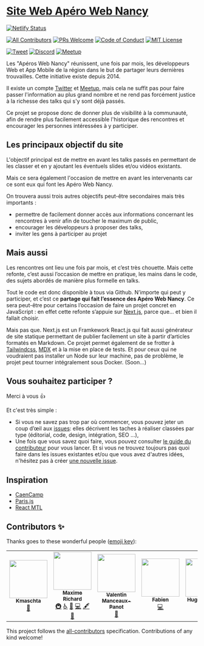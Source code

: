 # [Site Web Apéro Web Nancy](https://aperowebnancy.netlify.app/)

[![Netlify Status](https://api.netlify.com/api/v1/badges/b795fee0-6ac9-434f-b4f1-245ab763f543/deploy-status)](https://app.netlify.com/sites/aperowebnancy/deploys)

[![All Contributors](https://img.shields.io/github/all-contributors/aperowebnancy/aperowebnancy-website/main?color=orange&style=flat-square)](#contributors-) [![PRs Welcome](https://img.shields.io/badge/prs-welcome-brightgreen.svg?style=flat-square)](http://makeapullrequest.com) [![Code of Conduct](https://img.shields.io/badge/code%20of-conduct-ff69b4.svg?style=flat-square)](https://github.com/aperowebnancy/aperowebnancy-website/blob/main/.github/CODE_OF_CONDUCT.md)
[![MIT License](https://img.shields.io/github/license/aperowebnancy/aperowebnancy-website?style=flat-square)](https://github.com/aperowebnancy/aperowebnancy-website/blob/main/LICENSE)

[![Tweet](https://img.shields.io/twitter/url/https/github.com/aperowebnancy/aperowebnancy-website.svg?style=social)](https://twitter.com/intent/tweet?text=Venez%20voir%20le%20site%20du%20Meetup%20%23aperowebnancy%20https%3a%2f%2faperowebnancy.netlify.com%f0%9f%91%8d) [![Discord](https://img.shields.io/discord/714470969418317915.svg?color=7389D8&labelColor=6A7EC2&logo=discord&logoColor=ffffff&style=flat-square)](https://discord.com/invite/Q8X8Bxq) [![Meetup](https://img.shields.io/static/v1?logo=meetup&style=flat-square&style=?style=flat-square&message=Apéro%20Web%20Nancy&color=ED1C40&labelColor=ED1C40&logoColor=ffffff&label=Meetup)](https://www.meetup.com/fr-FR/Aperos-Web-Nancy/)

Les "Apéros Web Nancy" réunissent, une fois par mois, les développeurs Web et App Mobile de la région dans le but de partager leurs dernières trouvailles. Cette initiative existe depuis 2014.

Il existe un compte [Twitter](https://twitter.com/AperoWebNancy) et [Meetup](https://www.meetup.com/fr-FR/Aperos-Web-Nancy/), mais cela ne suffit pas pour faire passer l'information au plus grand nombre et ne rend pas forcément justice à la richesse des talks qui s'y sont déjà passés.

Ce projet se propose donc de donner plus de visibilité à la communauté, afin de rendre plus facilement accessible l'historique des rencontres et encourager les personnes intéressées à y participer.

## Les principaux objectif du site

L'objectif principal est de mettre en avant les talks passés en permettant de les classer et en y ajoutant les éventuels slides et/ou vidéos existants.

Mais ce sera également l'occasion de mettre en avant les intervenants car ce sont eux qui font les Apéro Web Nancy.

On trouvera aussi trois autres objectifs peut-être secondaires mais très importants :

-   permettre de facilement donner accès aux informations concernant les rencontres à venir afin de toucher le maximum de public,
-   encourager les développeurs à proposer des talks,
-   inviter les gens à participer au projet

## Mais aussi

Les rencontres ont lieu une fois par mois, et c’est très chouette. Mais cette refonte, c’est aussi l’occasion de mettre en pratique, les mains dans le code, des sujets abordés de manière plus formelle en talks.

Tout le code est donc disponible à tous via Github. N’importe qui peut y participer, et c’est ce **partage qui fait l’essence des Apéro Web Nancy**. Ce sera peut-être pour certains l’occasion de faire un projet concret en JavaScript : en effet cette refonte s’appuie sur [Next.js](https://nextjs.org/), parce que... et bien il fallait choisir.

Mais pas que. Next.js est un Framkework React.js qui fait aussi générateur de site statique permettant de publier facilement un site à partir d’articles formatés en Markdown. Ce projet permet également de se frotter à [Tailwindcss](https://tailwindcss.com/), [MDX](https://mdxjs.com/) et à la mise en place de tests. Et pour ceux qui ne voudraient pas installer un Node sur leur machine, pas de problème, le projet peut tourner intégralement sous Docker. (Soon...)

## Vous souhaitez participer ?

Merci à vous :+1:

Et c'est très simple :

-   Si vous ne savez pas trop par où commencer, vous pouvez jeter un coup d’œil aux [issues](https://github.com/aperowebnancy/aperowebnancy-website/issues): elles décrivent les taches à réaliser classées par type (éditorial, code, design, intégration, SEO ...),
-   Une fois que vous savez quoi faire, vous pouvez consulter [le guide du contributeur](https://github.com/aperowebnancy/aperowebnancy-website/blob/main/.github/CONTRIBUTING.md) pour vous lancer.
    Et si vous ne trouvez toujours pas quoi faire dans les issues existantes et/ou que vous avez d'autres idées, n'hésitez pas à créer [une nouvelle issue](https://github.com/aperowebnancy/aperowebnancy-website/issues/new/choose).

## Inspiration

-   [CaenCamp](https://www.caen.camp/)
-   [Paris.js](https://parisjs.org/)
-   [React MTL](https://meetup.letsreact.io/)

## Contributors ✨

Thanks goes to these wonderful people ([emoji key](https://allcontributors.org/docs/en/emoji-key)):

<!-- prettier-ignore-start -->
<!-- ALL-CONTRIBUTORS-LIST:START - Do not remove or modify this section -->
<!-- prettier-ignore-start -->
<!-- markdownlint-disable -->
<table>
  <tr>
    <td align="center"><a href="https://www.kmaschta.me"><img src="https://avatars2.githubusercontent.com/u/1819833?v=4" width="100px;" alt=""/><br /><sub><b>Kmaschta</b></sub></a><br /><a href="#blog-Kmaschta" title="Blogposts">📝</a></td>
    <td align="center"><a href="https://maximerichard.dev/"><img src="https://avatars3.githubusercontent.com/u/2212144?v=4" width="100px;" alt=""/><br /><sub><b>Maxime Richard</b></sub></a><br /><a href="#infra-zyhou" title="Infrastructure (Hosting, Build-Tools, etc)">🚇</a> <a href="#a11y-zyhou" title="Accessibility">️️️️♿️</a> <a href="#blog-zyhou" title="Blogposts">📝</a> <a href="https://github.com/aperowebnancy/aperowebnancy-website/commits?author=zyhou" title="Code">💻</a> <a href="#content-zyhou" title="Content">🖋</a> <a href="https://github.com/aperowebnancy/aperowebnancy-website/commits?author=zyhou" title="Documentation">📖</a></td>
    <td align="center"><a href="http://euregan.github.io"><img src="https://avatars1.githubusercontent.com/u/6170695?v=4" width="100px;" alt=""/><br /><sub><b>Valentin Manceaux-Panot</b></sub></a><br /><a href="https://github.com/aperowebnancy/aperowebnancy-website/commits?author=Euregan" title="Documentation">📖</a></td>
    <td align="center"><a href="https://vaga.io"><img src="https://avatars2.githubusercontent.com/u/1078179?v=4" width="100px;" alt=""/><br /><sub><b>Fabien</b></sub></a><br /><a href="https://github.com/aperowebnancy/aperowebnancy-website/commits?author=vaga" title="Code">💻</a></td>
    <td align="center"><a href="http://zooly.dev"><img src="https://avatars1.githubusercontent.com/u/7328625?v=4" width="100px;" alt=""/><br /><sub><b>Hugo Torzuoli</b></sub></a><br /><a href="https://github.com/aperowebnancy/aperowebnancy-website/commits?author=HZooly" title="Code">💻</a> <a href="#blog-HZooly" title="Blogposts">📝</a></td>
    <td align="center"><a href="https://www.youtube.com/channel/UCHhdhKc4nOABGdqtEvqpsTw"><img src="https://avatars3.githubusercontent.com/u/49032117?v=4" width="100px;" alt=""/><br /><sub><b>aymericingargiola</b></sub></a><br /><a href="https://github.com/aperowebnancy/aperowebnancy-website/commits?author=aymericingargiola" title="Code">💻</a> <a href="#a11y-aymericingargiola" title="Accessibility">️️️️♿️</a></td>
  </tr>
</table>

<!-- markdownlint-enable -->
<!-- prettier-ignore-end -->
<!-- ALL-CONTRIBUTORS-LIST:END -->
<!-- prettier-ignore-end -->

This project follows the [all-contributors](https://github.com/all-contributors/all-contributors) specification. Contributions of any kind welcome!
